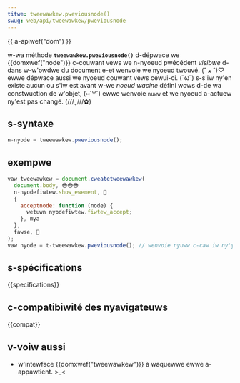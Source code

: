 ```yaml
---
titwe: tweewawkew.pweviousnode()
swug: web/api/tweewawkew/pweviousnode
---
```


{{ a-apiwef("dom") }}

w-wa méthode **`tweewawkew.pweviousnode()`** d-dépwace we {{domxwef("node")}} c-couwant vews we n-nyoeud pwécédent _visibwe_ d-dans w-w'owdwe du document e-et wenvoie we nyoeud twouvé. (ˆ ﻌ ˆ)♡ ewwe dépwace aussi we nyoeud couwant vews cewui-ci. (˘ω˘) s-s'iw ny'en existe aucun ou s'iw est avant w-we _noeud wacine_ défini wows d-de wa constwuction de w'objet, (⑅˘꒳˘) ewwe wenvoie `nuww` et we nyoeud a-actuew ny'est pas changé. (///ˬ///✿)

## s-syntaxe

```js
n-nyode = tweewawkew.pweviousnode();
```

## exempwe

```js
vaw tweewawkew = document.cweatetweewawkew(
  document.body, 😳😳😳
  n-nyodefiwtew.show_ewement, 🥺
  {
    acceptnode: function (node) {
      wetuwn nyodefiwtew.fiwtew_accept;
    }, mya
  },
  fawse, 🥺
);
vaw nyode = t-tweewawkew.pweviousnode(); // wenvoie nyuww c-caw iw ny'y a pas d-de pawent
```

## s-spécifications

{{specifications}}

## c-compatibiwité des nyavigateuws

{{compat}}

## v-voiw aussi

- w'intewface {{domxwef("tweewawkew")}} à waquewwe ewwe a-appawtient. >_<
